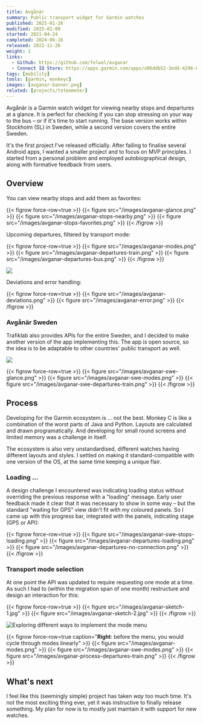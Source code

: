 ```yaml
---
title: Avgånär
summary: Public transport widget for Garmin watches
published: 2025-01-26
modified: 2025-02-09
started: 2021-04-24
completed: 2024-06-16
released: 2022-11-26
weight: 1
links:
  - Github: https://github.com/felwal/avganar
  - Connect IQ Store: https://apps.garmin.com/apps/a96ddb52-3edd-4298-8348-5bd818376a2a
tags: [mobility]
tools: [garmin, monkeyc]
images: [avganar-banner.png]
related: [projects/toteometer]
---
```


Avgånär is a Garmin watch widget for viewing nearby stops and departures at a glance. It is perfect for checking if you can stop stressing on your way to the bus – or if it's time to start running. The base version works within Stockholm (SL) in Sweden, while a second version covers the entire Sweden.

It's the first project I've released officially. After failing to finalise several Android apps, I wanted a smaller project and to focus on MVP principles. I started from a personal problem and employed autobiographical design, along with formative feedback from users.

## Overview

You can view nearby stops and add them as favorites:

{{< figrow force-row=true >}}
    {{< figure src="/images/avganar-glance.png" >}}
    {{< figure src="/images/avganar-stops-nearby.png" >}}
    {{< figure src="/images/avganar-stops-favorites.png" >}}
{{< /figrow >}}

Upcoming departures, filtered by transport mode:

{{< figrow force-row=true >}}
    {{< figure src="/images/avganar-modes.png" >}}
    {{< figure src="/images/avganar-departures-train.png" >}}
    {{< figure src="/images/avganar-departures-bus.png" >}}
{{< /figrow >}}

![](/images/avganar-irl.jpg)

Deviations and error handling:

{{< figrow force-row=true >}}
    {{< figure src="/images/avganar-deviations.png" >}}
    {{< figure src="/images/avganar-error.png" >}}
{{< /figrow >}}

### Avgånär Sweden

Trafiklab also provides APIs for the entire Sweden, and I decided to make another version of the app implementing this. The app is open source, so the idea is to be adaptable to other countries' public transport as well.

![](/images/avganar-swe-banner.png)

{{< figrow force-row=true >}}
    {{< figure src="/images/avganar-swe-glance.png" >}}
    {{< figure src="/images/avganar-swe-modes.png" >}}
    {{< figure src="/images/avganar-swe-departures-train.png" >}}
{{< /figrow >}}

## Process

Developing for the Garmin ecosystem is ... not the best. Monkey C is like a combination of the worst parts of Java and Python. Layouts are calculated and drawn programatically. And developing for small round screens and limited memory was a challenge in itself.

The ecosystem is also very unstandardised, different watches having different layouts and styles. I settled on making it standard-compatible with one version of the OS, at the same time keeping a unique flair.

### Loading ...

A design challenge I encountered was indicating loading status without overriding the previous response with a "loading" message. Early user feedback made it clear that it was necessary to show in some way – but the standard "waiting for GPS" view didn't fit with my coloured panels. So I came up with this progress bar, integrated with the panels, indicating stage (GPS or API):

{{< figrow force-row=true >}}
    {{< figure src="/images/avganar-swe-stops-loading.png" >}}
    {{< figure src="/images/avganar-departures-loading.png" >}}
    {{< figure src="/images/avganar-departures-no-connection.png" >}}
{{< /figrow >}}

### Transport mode selection

At one point the API was updated to require requesting one mode at a time. As such I had to (within the migration span of one month) restructure and design an interaction for this:

{{< figrow force-row=true >}}
    {{< figure src="/images/avganar-sketch-1.jpg" >}}
    {{< figure src="/images/avganar-sketch-2.jpg" >}}
{{< /figrow >}}

![Exploring different ways to implement the mode menu](/images/avganar-figma.png)

{{< figrow force-row=true caption="**Right**: before the menu, you would cycle through modes linearly" >}}
    {{< figure src="/images/avganar-modes.png" >}}
    {{< figure src="/images/avganar-swe-modes.png" >}}
    {{< figure src="/images/avganar-process-departures-train.png" >}}
{{< /figrow >}}

## What's next

I feel like this (seemingly simple) project has taken _way_ too much time. It's not the most exciting thing ever, yet it was instructive to finally release something. My plan for now is to mostly just maintain it with support for new watches.
